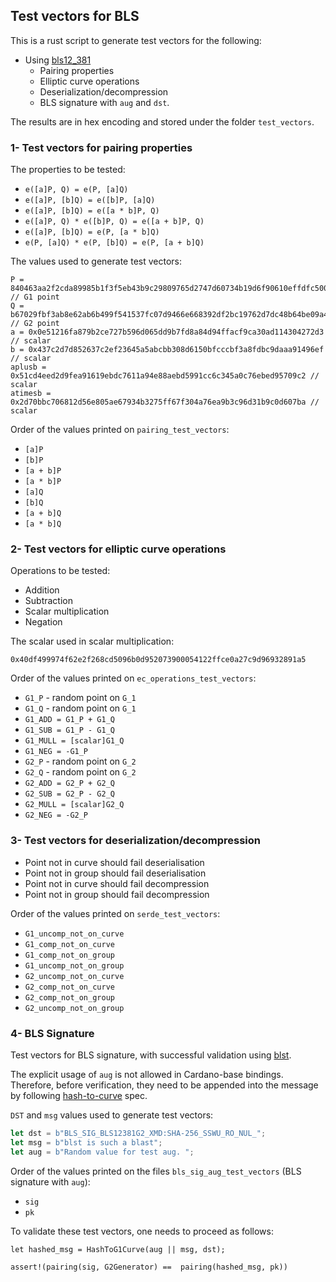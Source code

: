 ## Test vectors for BLS
This is a rust script to generate test vectors for the following:
- Using [bls12_381](https://github.com/zkcrypto/bls12_381)
    - Pairing properties
    - Elliptic curve operations
    - Deserialization/decompression
    - BLS signature with `aug` and `dst`. 

The results are in hex encoding and stored under the folder `test_vectors`.

### 1- Test vectors for pairing properties
The properties to be tested:
- `e([a]P, Q) = e(P, [a]Q)`
- `e([a]P, [b]Q) = e([b]P, [a]Q)`
- `e([a]P, [b]Q) = e([a * b]P, Q)`
- `e([a]P, Q) * e([b]P, Q) = e([a + b]P, Q)`
- `e([a]P, [b]Q) = e(P, [a * b]Q)`
- `e(P, [a]Q) * e(P, [b]Q) = e(P, [a + b]Q)`

The values used to generate test vectors:
```
P = 840463aa2f2cda89985b1f3f5eb43b9c29809765d2747d60734b19d6f90610effdfc500af7d458a3e78cee0945ddc669 // G1 point
Q = b67029fbf3ab8e62ab6b499f541537fc07d9466e668392df2bc19762d7dc48b64be09a448cd46dbfe21819a91cd0ab3205f1316ad1cc32853f3f1a1d06497f5cfbc2d753dfc01bff177adeb93f24d452045435dc6eb29f5610b66cd0dd3fb352 // G2 point
a = 0x0e51216fa879b2ce727b596d065dd9b7fd8a84d94ffacf9ca30ad114304272d3 // scalar
b = 0x437c2d7d852637c2ef23645a5abcbb308d6150bfcccbf3a8fdbc9daaa91496ef // scalar
aplusb = 0x51cd4eed2d9fea91619ebdc7611a94e88aebd5991cc6c345a0c76ebed95709c2 // scalar
atimesb = 0x2d70bbc706812d56e805ae67934b3275ff67f304a76ea9b3c96d31b9c0d607ba // scalar
```

Order of the values printed on `pairing_test_vectors`:
- `[a]P`    
- `[b]P`
- `[a + b]P`
- `[a * b]P`
- `[a]Q`
- `[b]Q`
- `[a + b]Q`
- `[a * b]Q`



### 2- Test vectors for elliptic curve operations
Operations to be tested:
- Addition 
- Subtraction
- Scalar multiplication 
- Negation 

The scalar used in scalar multiplication:
```
0x40df499974f62e2f268cd5096b0d952073900054122ffce0a27c9d96932891a5
```

Order of the values printed on `ec_operations_test_vectors`:

- `G1_P` - random point on `G_1`
- `G1_Q` - random point on `G_1`
- `G1_ADD = G1_P + G1_Q`
- `G1_SUB = G1_P - G1_Q`
- `G1_MULL = [scalar]G1_Q`
- `G1_NEG = -G1_P`
- `G2_P` - random point on `G_2`
- `G2_Q` - random point on `G_2`
- `G2_ADD = G2_P + G2_Q`
- `G2_SUB = G2_P - G2_Q`
- `G2_MULL = [scalar]G2_Q`
- `G2_NEG = -G2_P`


### 3- Test vectors for deserialization/decompression
- Point not in curve should fail deserialisation
- Point not in group should fail deserialisation
- Point not in curve should fail decompression
- Point not in group should fail decompression

Order of the values printed on `serde_test_vectors`:
- `G1_uncomp_not_on_curve`
- `G1_comp_not_on_curve`
- `G1_comp_not_on_group`
- `G1_uncomp_not_on_group`
- `G2_uncomp_not_on_curve`
- `G2_comp_not_on_curve`
- `G2_comp_not_on_group`
- `G2_uncomp_not_on_group`

### 4- BLS Signature
Test vectors for BLS signature, with successful validation using [blst](https://github.com/supranational/blst).

The explicit usage of `aug` is not allowed in Cardano-base bindings. Therefore, before verification, they need to be appended into the message by following [hash-to-curve](https://datatracker.ietf.org/doc/html/draft-irtf-cfrg-hash-to-curve#name-expand_message) spec.

`DST` and `msg` values used to generate test vectors:

```rust
let dst = b"BLS_SIG_BLS12381G2_XMD:SHA-256_SSWU_RO_NUL_";
let msg = b"blst is such a blast";
let aug = b"Random value for test aug. ";
```
Order of the values printed on the files `bls_sig_aug_test_vectors` (BLS signature with `aug`):

- `sig`
- `pk`

To validate these test vectors, one needs to proceed as follows:
```
let hashed_msg = HashToG1Curve(aug || msg, dst);

assert!(pairing(sig, G2Generator) ==  pairing(hashed_msg, pk)) 
```
